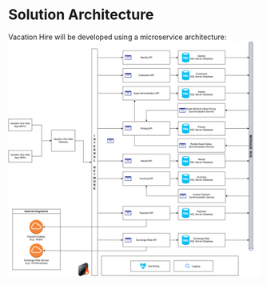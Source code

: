 # Solution Architecture
Vacation Hire will be developed using a microservice architecture:
![SolutionArchitecture](/img/VacationHire-Component-Diagram-v1.svg)


